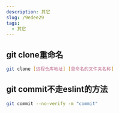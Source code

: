 ```yaml
---
description: 其它
slug: /9edee29
tags: 
  - 其它
---
```



## git clone重命名

```bash
git clone [远程仓库地址] [重命名的文件夹名称]
```

## git commit不走eslint的方法

```bash
git commit --no-verify -m "commit"
```

